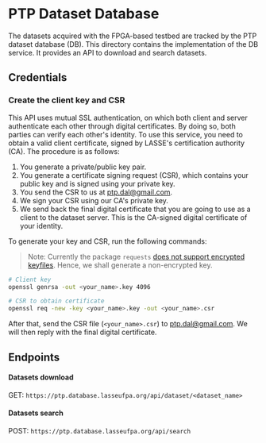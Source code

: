 # PTP Dataset Database

The datasets acquired with the FPGA-based testbed are tracked by the PTP dataset
database (DB). This directory contains the implementation of the DB service. It
provides an API to download and search datasets.

## Credentials

### Create the client key and CSR

This API uses mutual SSL authentication, on which both client and server
authenticate each other through digital certificates. By doing so, both parties
can verify each other's identity. To use this service, you need to obtain a
valid client certificate, signed by LASSE's certification authority (CA). The
procedure is as follows:

1. You generate a private/public key pair.
2. You generate a certificate signing request (CSR), which contains your public
   key and is signed using your private key.
3. You send the CSR to us at [ptp.dal@gmail.com](mailto:ptp.dal@gmail.com).
4. We sign your CSR using our CA's private key.
5. We send back the final digital certificate that you are going to use as a
   client to the dataset server. This is the CA-signed digital certificate of
   your identity.

To generate your key and CSR, run the following commands:

> Note: Currently the package `requests` [does not support encrypted
> keyfiles](https://requests.readthedocs.io/en/master/user/advanced/#client-side-certificates).
> Hence, we shall generate a non-encrypted key.

```bash
# Client key
openssl genrsa -out <your_name>.key 4096

# CSR to obtain certificate
openssl req -new -key <your_name>.key -out <your_name>.csr
```

After that, send the CSR file (`<your_name>.csr`) to
[ptp.dal@gmail.com](mailto:ptp.dal@gmail.com). We will then reply with the final
digital certificate.

## Endpoints

#### Datasets download
GET: `https://ptp.database.lasseufpa.org/api/dataset/<dataset_name>`

#### Datasets search
POST: `https://ptp.database.lasseufpa.org/api/search`

